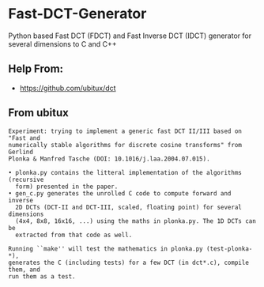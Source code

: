 # Fast-DCT-Generator
Python based Fast DCT (FDCT) and Fast Inverse DCT (IDCT) generator for several dimensions to C and C++

## Help From:
* https://github.com/ubitux/dct

## From ubitux

```
Experiment: trying to implement a generic fast DCT II/III based on "Fast and
numerically stable algorithms for discrete cosine transforms" from Gerlind
Plonka & Manfred Tasche (DOI: 10.1016/j.laa.2004.07.015).

• plonka.py contains the litteral implementation of the algorithms (recursive
  form) presented in the paper.
• gen_c.py generates the unrolled C code to compute forward and inverse
  2D DCTs (DCT-II and DCT-III, scaled, floating point) for several dimensions
  (4x4, 8x8, 16x16, ...) using the maths in plonka.py. The 1D DCTs can be
  extracted from that code as well.

Running ``make'' will test the mathematics in plonka.py (test-plonka-*),
generates the C (including tests) for a few DCT (in dct*.c), compile them, and
run them as a test.
```